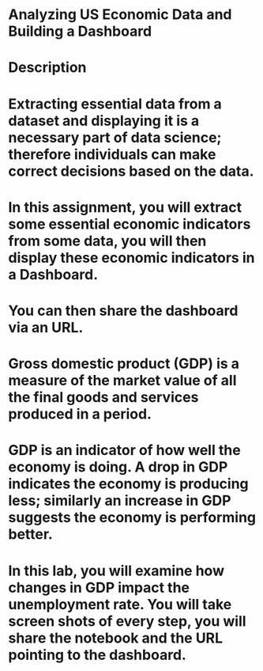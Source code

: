 # Analyzing US Economic Data and Building a Dashboard

# Description
# Extracting essential data from a dataset and displaying it is a necessary part of data science; therefore individuals can make correct decisions based on the data. 
# In this assignment, you will extract some essential economic indicators from some data, you will then display these economic indicators in a Dashboard. 
# You can then share the dashboard via an URL.

# Gross domestic product (GDP) is a measure of the market value of all the final goods and services produced in a period. 
# GDP is an indicator of how well the economy is doing. A drop in GDP indicates the economy is producing less; similarly an increase in GDP suggests the economy is performing better. 
# In this lab, you will examine how changes in GDP impact the unemployment rate. You will take screen shots of every step, you will share the notebook and the URL pointing to the dashboard.
